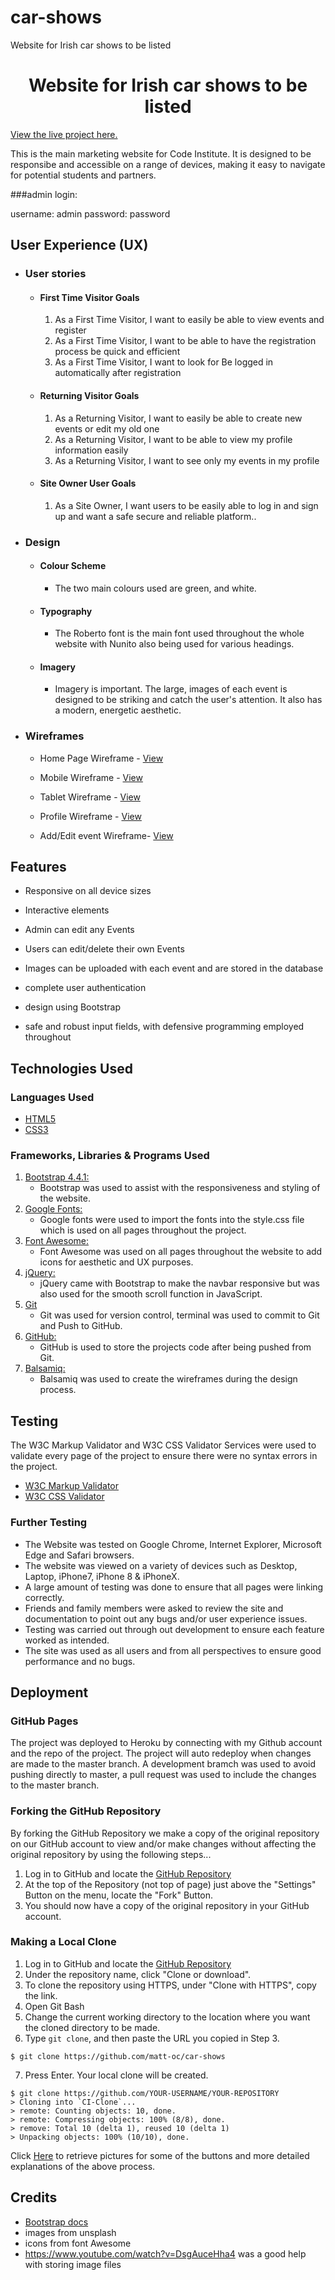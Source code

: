 # car-shows
Website for Irish car shows to be listed

<h1 align="center">Website for Irish car shows to be listed</h1>

[View the live project here.](https://cars-shows.herokuapp.com/)

This is the main marketing website for Code Institute. It is designed to be responsibe and accessible on a range of devices, making it easy to navigate for potential students and partners.

###admin login:

username: admin
password: password

## User Experience (UX)

-   ### User stories

    -   #### First Time Visitor Goals

        1. As a First Time Visitor, I want to easily be able to view events and register
        2. As a First Time Visitor, I want to be able to have the registration process be quick and efficient
        3. As a First Time Visitor, I want to look for Be logged in automatically after registration

    -   #### Returning Visitor Goals

        1. As a Returning Visitor, I want to easily be able to create new events or edit my old one
        2. As a Returning Visitor, I want to be able to view my profile information easily
        3. As a Returning Visitor, I want to see only my events in my profile

    -   #### Site Owner User Goals
        1. As a Site Owner, I want users to be easily able to log in and sign up and want a safe secure and reliable platform..


-   ### Design
    -   #### Colour Scheme
        -   The two main colours used are green, and white.
    -   #### Typography
        -   The Roberto font is the main font used throughout the whole website with Nunito also being used for various headings.
    -   #### Imagery
        -   Imagery is important. The large, images of each event is designed to be striking and catch the user's attention. It also has a modern, energetic aesthetic.

*   ### Wireframes

    -   Home Page Wireframe - [View](/assets/readme-files/home_desktop.png)

    -   Mobile Wireframe - [View](/assets/readme-files/home_mobile.png)

    -   Tablet Wireframe - [View](/assets/readme-files/home_tablet.png)

    -   Profile Wireframe - [View](/assets/readme-files/profile.png)

    -   Add/Edit event Wireframe- [View](/assets/readme-files/addtask.png)

## Features

-   Responsive on all device sizes

-   Interactive elements

- Admin can edit any Events

- Users can edit/delete their own Events

- Images can be uploaded with each event and are stored in the database

- complete user authentication

- design using Bootstrap

- safe and robust input fields, with defensive programming employed throughout

## Technologies Used

### Languages Used

-   [HTML5](https://en.wikipedia.org/wiki/HTML5)
-   [CSS3](https://en.wikipedia.org/wiki/Cascading_Style_Sheets)

### Frameworks, Libraries & Programs Used

1. [Bootstrap 4.4.1:](https://getbootstrap.com/docs/4.4/getting-started/introduction/)
    - Bootstrap was used to assist with the responsiveness and styling of the website.
1. [Google Fonts:](https://fonts.google.com/)
    - Google fonts were used to import the fonts into the style.css file which is used on all pages throughout the project.
1. [Font Awesome:](https://fontawesome.com/)
    - Font Awesome was used on all pages throughout the website to add icons for aesthetic and UX purposes.
1. [jQuery:](https://jquery.com/)
    - jQuery came with Bootstrap to make the navbar responsive but was also used for the smooth scroll function in JavaScript.
1. [Git](https://git-scm.com/)
    - Git was used for version control, terminal was used to commit to Git and Push to GitHub.
1. [GitHub:](https://github.com/)
    - GitHub is used to store the projects code after being pushed from Git.
1. [Balsamiq:](https://balsamiq.com/)
    - Balsamiq was used to create the wireframes during the design process.

## Testing

The W3C Markup Validator and W3C CSS Validator Services were used to validate every page of the project to ensure there were no syntax errors in the project.

-   [W3C Markup Validator](https://jigsaw.w3.org/css-validator/#validate_by_input)
-   [W3C CSS Validator](https://jigsaw.w3.org/css-validator/#validate_by_input)

### Further Testing

-   The Website was tested on Google Chrome, Internet Explorer, Microsoft Edge and Safari browsers.
-   The website was viewed on a variety of devices such as Desktop, Laptop, iPhone7, iPhone 8 & iPhoneX.
-   A large amount of testing was done to ensure that all pages were linking correctly.
-   Friends and family members were asked to review the site and documentation to point out any bugs and/or user experience issues.
-   Testing was carried out through out development to ensure each feature worked as intended.
-   The site was used as all users and from all perspectives to ensure good performance and no bugs.


## Deployment

### GitHub Pages

The project was deployed to Heroku by connecting with my Github account and the repo of the project.
The project will auto redeploy when changes are made to the master branch.
A development bramch was used to avoid pushing directly to master, a pull request was used to include the changes to the master branch.



### Forking the GitHub Repository

By forking the GitHub Repository we make a copy of the original repository on our GitHub account to view and/or make changes without affecting the original repository by using the following steps...

1. Log in to GitHub and locate the [GitHub Repository](https://github.com/)
2. At the top of the Repository (not top of page) just above the "Settings" Button on the menu, locate the "Fork" Button.
3. You should now have a copy of the original repository in your GitHub account.

### Making a Local Clone

1. Log in to GitHub and locate the [GitHub Repository](https://github.com/)
2. Under the repository name, click "Clone or download".
3. To clone the repository using HTTPS, under "Clone with HTTPS", copy the link.
4. Open Git Bash
5. Change the current working directory to the location where you want the cloned directory to be made.
6. Type `git clone`, and then paste the URL you copied in Step 3.

```
$ git clone https://github.com/matt-oc/car-shows
```

7. Press Enter. Your local clone will be created.

```
$ git clone https://github.com/YOUR-USERNAME/YOUR-REPOSITORY
> Cloning into `CI-Clone`...
> remote: Counting objects: 10, done.
> remote: Compressing objects: 100% (8/8), done.
> remove: Total 10 (delta 1), reused 10 (delta 1)
> Unpacking objects: 100% (10/10), done.
```

Click [Here](https://help.github.com/en/github/creating-cloning-and-archiving-repositories/cloning-a-repository#cloning-a-repository-to-github-desktop) to retrieve pictures for some of the buttons and more detailed explanations of the above process.

## Credits

- [Bootstrap docs](https://getbootstrap.com/)
- images from unsplash
- icons from font Awesome
- https://www.youtube.com/watch?v=DsgAuceHha4 was a good help with storing image files
